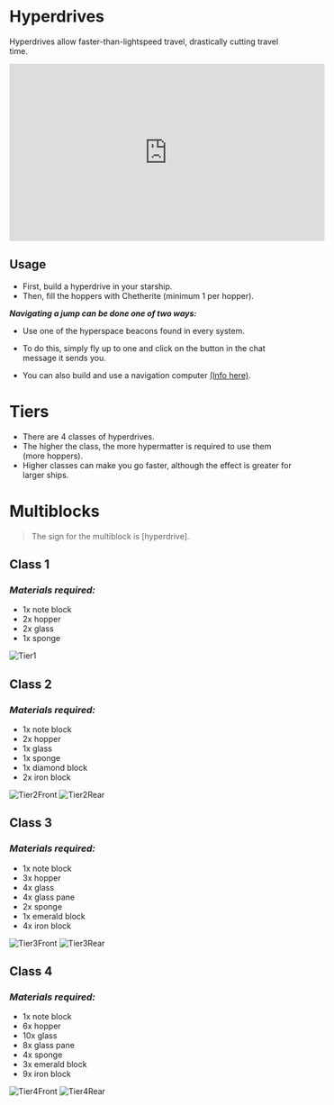 

# Hyperdrives
Hyperdrives allow faster-than-lightspeed travel, drastically cutting travel time.

<iframe width="560" height="315" src="https://www.youtube.com/embed/nLbT_F3WBhI" frameborder="0" allow="accelerometer; autoplay; encrypted-media; gyroscope; picture-in-picture" allowfullscreen></iframe>

## Usage
- First, build a hyperdrive in your starship. 
- Then, fill the hoppers with Chetherite (minimum 1 per hopper). 

***Navigating a jump can be done one of two ways:***
- Use one of the hyperspace beacons found in every system.

-  To do this, simply fly up to one and click on the button in the chat message it sends you.
- You can also build and use a navigation computer [(Info here)].

# Tiers
- There are 4 classes of hyperdrives.
- The higher the class, the more hypermatter is required to use them (more hoppers). 
- Higher classes can make you go faster, although the effect is greater for larger ships.

# Multiblocks
> The sign for the multiblock is [hyperdrive].

## Class 1
### *Materials required:*
- 1x note block
- 2x hopper
- 2x glass
- 1x sponge

![Tier1]

## Class 2
### *Materials required:*
- 1x note block
- 2x hopper
- 1x glass
- 1x sponge
- 1x diamond block
- 2x iron block

![Tier2Front]
![Tier2Rear]

## Class 3
### *Materials required:*
- 1x note block
- 3x hopper
- 4x glass
- 4x glass pane
- 2x sponge
- 1x emerald block
- 4x iron block

![Tier3Front]
![Tier3Rear]

## Class 4
### *Materials required:*
- 1x note block
- 6x hopper
- 10x glass
- 8x glass pane
- 4x sponge
- 3x emerald block
- 9x iron block

![Tier4Front]
![Tier4Rear]

[(Info here)]: https://starlegacy.net/wiki/old_pages/navigation_computer
[Tier1]: https://i.imgur.com/nrvcsPS.png
[Tier2Front]: https://i.imgur.com/vzPdKbA.png
[Tier2Rear]: https://i.imgur.com/nPNOoiM.png
[Tier3Front]: https://i.imgur.com/TBHAdaA.png
[Tier3Rear]: https://i.imgur.com/Tkvm7lK.png
[Tier4Front]: https://i.imgur.com/S69uM1T.png
[Tier4Rear]: https://i.imgur.com/cdgFTHf.png
